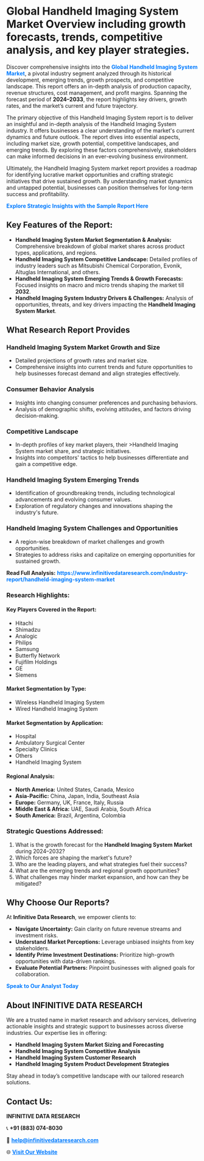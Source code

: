 <h1>Global Handheld Imaging System Market Overview including growth forecasts, trends, competitive analysis, and key player strategies.</h1>
<p>
Discover comprehensive insights into the 
<a href="https://www.infinitivedataresearch.com/industry-report/handheld-imaging-system-market" rel="dofollow" style="color: #007BFF; text-decoration: none;"><strong>Global Handheld Imaging System Market</strong></a>, a pivotal industry segment analyzed through its historical development, emerging trends, growth prospects, and competitive landscape. This report offers an in-depth analysis of production capacity, revenue structures, cost management, and profit margins. Spanning the forecast period of <strong>2024–2033</strong>, the report highlights key drivers, growth rates, and the market’s current and future trajectory.
</p>
<p>
The primary objective of this Handheld Imaging System report is to deliver an insightful and in-depth analysis of the Handheld Imaging System industry. It offers businesses a clear understanding of the market's current dynamics and future outlook. The report dives into essential aspects, including market size, growth potential, competitive landscapes, and emerging trends. By exploring these factors comprehensively, stakeholders can make informed decisions in an ever-evolving business environment.
</p>
<p>
Ultimately, the Handheld Imaging System market report provides a roadmap for identifying lucrative market opportunities and crafting strategic initiatives that drive sustained growth. By understanding market dynamics and untapped potential, businesses can position themselves for long-term success and profitability.
</p>
<p>
<a href="https://www.infinitivedataresearch.com/request-sample/reportId=102391" style="color: #007BFF; text-decoration: none;"><strong>Explore Strategic Insights with the Sample Report Here</strong></a>
</p>

<h2>Key Features of the Report:</h2>
<ul>
<li><strong>Handheld Imaging System Market Segmentation & Analysis:</strong> Comprehensive breakdown of global market shares across product types, applications, and regions.</li>
<li><strong>Handheld Imaging System Competitive Landscape:</strong> Detailed profiles of industry leaders such as Mitsubishi Chemical Corporation, Evonik, Altuglas International, and others.</li>
<li><strong>Handheld Imaging System Emerging Trends & Growth Forecasts:</strong> Focused insights on macro and micro trends shaping the market till <strong>2032</strong>.</li>
<li><strong>Handheld Imaging System Industry Drivers & Challenges:</strong> Analysis of opportunities, threats, and key drivers impacting the <strong>Handheld Imaging System Market</strong>.</li>
</ul>

<h2>What Research Report Provides</h2>
<h3>Handheld Imaging System Market Growth and Size</h3>
<ul>
<li>Detailed projections of growth rates and market size.</li>
<li>Comprehensive insights into current trends and future opportunities to help businesses forecast demand and align strategies effectively.</li>
</ul>

<h3>Consumer Behavior Analysis</h3>
<ul>
<li>Insights into changing consumer preferences and purchasing behaviors.</li>
<li>Analysis of demographic shifts, evolving attitudes, and factors driving decision-making.</li>
</ul>

<h3>Competitive Landscape</h3>
<ul>
<li>In-depth profiles of key market players, their >Handheld Imaging System market share, and strategic initiatives.</li>
<li>Insights into competitors' tactics to help businesses differentiate and gain a competitive edge.</li>
</ul>

<h3>Handheld Imaging System Emerging Trends</h3>
<ul>
<li>Identification of groundbreaking trends, including technological advancements and evolving consumer values.</li>
<li>Exploration of regulatory changes and innovations shaping the industry's future.</li>
</ul>

<h3>Handheld Imaging System Challenges and Opportunities</h3>
<ul>
<li>A region-wise breakdown of market challenges and growth opportunities.</li>
<li>Strategies to address risks and capitalize on emerging opportunities for sustained growth.</li>
</ul>
<p><strong>Read Full Analysis:</strong> <a href="https://www.infinitivedataresearch.com/industry-report/handheld-imaging-system-market" rel="dofollow" style="color: #007BFF; text-decoration: none;"><strong>https://www.infinitivedataresearch.com/industry-report/handheld-imaging-system-market</strong></a></p>
<h3>Research Highlights:</h3>
<h4>Key Players Covered in the Report:</h4>
<ul><li>Hitachi</li><li>Shimadzu</li><li>Analogic</li><li>Philips</li><li>Samsung</li><li>Butterfly Network</li><li>Fujifilm Holdings</li><li>GE</li><li>Siemens</li></ul>
<h4>Market Segmentation by Type:</h4>
<ul><li>Wireless Handheld Imaging System</li><li>Wired Handheld Imaging System</li></ul>
<h4>Market Segmentation by Application:</h4>
<ul><li>Hospital</li><li>Ambulatory Surgical Center</li><li>Specialty Clinics</li><li>Others</li><li>Handheld Imaging System</li></ul>

<h4>Regional Analysis:</h4>
<ul>
<li><strong>North America:</strong> United States, Canada, Mexico</li>
<li><strong>Asia-Pacific:</strong> China, Japan, India, Southeast Asia</li>
<li><strong>Europe:</strong> Germany, UK, France, Italy, Russia</li>
<li><strong>Middle East & Africa:</strong> UAE, Saudi Arabia, South Africa</li>
<li><strong>South America:</strong> Brazil, Argentina, Colombia</li>
</ul>

<h3>Strategic Questions Addressed:</h3>
<ol>
<li>What is the growth forecast for the <strong>Handheld Imaging System Market</strong> during 2024–2032?</li>
<li>Which forces are shaping the market's future?</li>
<li>Who are the leading players, and what strategies fuel their success?</li>
<li>What are the emerging trends and regional growth opportunities?</li>
<li>What challenges may hinder market expansion, and how can they be mitigated?</li>
</ol>

<h2>Why Choose Our Reports?</h2>
<p>At <strong>Infinitive Data Research</strong>, we empower clients to:</p>
<ul>
<li><strong>Navigate Uncertainty:</strong> Gain clarity on future revenue streams and investment risks.</li>
<li><strong>Understand Market Perceptions:</strong> Leverage unbiased insights from key stakeholders.</li>
<li><strong>Identify Prime Investment Destinations:</strong> Prioritize high-growth opportunities with data-driven rankings.</li>
<li><strong>Evaluate Potential Partners:</strong> Pinpoint businesses with aligned goals for collaboration.</li>
</ul>
<p><a href="https://www.infinitivedataresearch.com/industry-report/handheld-imaging-system-market" rel="dofollow" style="color: #007BFF; text-decoration: none;"><strong>Speak to Our Analyst Today</strong></a></p>

<h2>About INFINITIVE DATA RESEARCH</h2>
<p>We are a trusted name in market research and advisory services, delivering actionable insights and strategic support to businesses across diverse industries. Our expertise lies in offering:</p>
<ul>
<li><strong>Handheld Imaging System Market Sizing and Forecasting</strong></li>
<li><strong>Handheld Imaging System Competitive Analysis</strong></li>
<li><strong>Handheld Imaging System Customer Research</strong></li>
<li><strong>Handheld Imaging System Product Development Strategies</strong></li>
</ul>
<p>Stay ahead in today’s competitive landscape with our tailored research solutions.</p>

<h2>Contact Us:</h2>
<p><strong>INFINITIVE DATA RESEARCH</strong></p>
<p>📞 <strong>+91 (883) 074-8030</strong></p>
<p>📧 <strong><a href="mailto:help@infinitivedataresearch.com" style="color: #007BFF;">help@infinitivedataresearch.com</a></strong></p>
<p>🌐 <strong><a href="https://www.infinitivedataresearch.com" rel="dofollow" style="color: #007BFF;">Visit Our Website</a></strong></p>